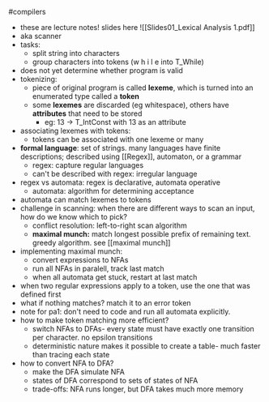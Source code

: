 #compilers

- these are lecture notes! slides here ![[Slides01_Lexical Analysis 1.pdf]]
- aka scanner
- tasks:
	- split string into characters
	- group characters into tokens (w h i l e into T_While)
- does not yet determine whether program is valid
- tokenizing:
	- piece of original program is called **lexeme**, which is turned into an enumerated type called a **token** 
	- some **lexemes** are discarded (eg whitespace), others have **attributes** that need to be stored
		- eg: 13 -> T_IntConst with 13 as an attribute
- associating lexemes with tokens:
	- tokens can be associated with one lexeme or many
- **formal language**: set of strings. many languages have finite descriptions; described using [[Regex]], automaton, or a grammar
	- regex: capture regular languages
	- can't be described with regex: irregular language
- regex vs automata: regex is declarative, automata operative
	- automata: algorithm for determining acceptance
- automata can match lexemes to tokens
- challenge in scanning: when there are different ways to scan an input, how do we know which to pick?
	- conflict resolution: left-to-right scan algorithm
	- **maximal munch:** match longest possible prefix of remaining text. greedy algorithm. see [[maximal munch]]
- implementing maximal munch:
	- convert expressions to NFAs
	- run all NFAs in paralell, track last match
	- when all automata get stuck, restart at last match
- when two regular expressions apply to a token, use the one that was defined first
- what if nothing matches? match it to an error token
- note for pa1: don't need to code and run all automata explicitly.
- how to make token matching more efficient?
	- switch NFAs to DFAs- every state must have exactly one transition per character. no epsilon transitions
	- deterministic nature makes it possible to create a table- much faster than tracing each state
- how to convert NFA to DFA?
	- make the DFA simulate NFA
	- states of DFA correspond to sets of states of NFA
	- trade-offs: NFA runs longer, but DFA takes much more memory